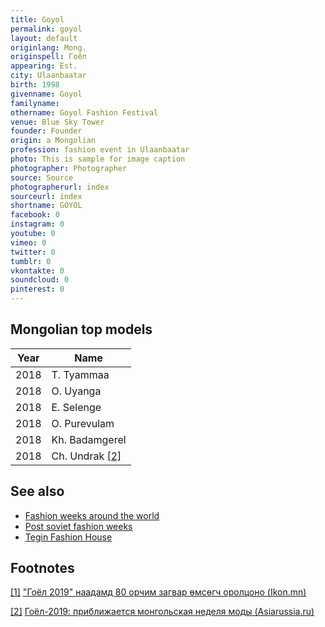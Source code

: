```yaml
---
title: Goyol
permalink: goyol
layout: default
originlang: Mong.
originspell: Гоёл
appearing: Est.
city: Ulaanbaatar
birth: 1998
givenname: Goyol
familyname:
othername: Goyol Fashion Festival
venue: Blue Sky Tower
founder: Founder
origin: a Mongolian
profession: fashion event in Ulaanbaatar
photo: This is sample for image caption
photographer: Photographer
source: Source
photographerurl: index
sourceurl: index
shortname: GOYOL
facebook: 0
instagram: 0
youtube: 0
vimeo: 0
twitter: 0
tumblr: 0
vkontakte: 0
soundcloud: 0
pinterest: 0
---
```


## Mongolian top models

|Year|Name|
|-|-|
|2018|T. Tyammaa|
|2018|O. Uyanga|
|2018|E. Selenge|
|2018|О. Purevulam|
|2018|Kh. Badamgerel|
|2018|Ch. Undrak <span id="a2">[\[2\]](#f2)</span>|

## See also

+ [Fashion weeks around the world](fashion-weeks-around-the-world)
+ [Post soviet fashion weeks](post-soviet-fashion-weeks)
+ [Tegin Fashion House](tegin-fashion-house)


## Footnotes

[[1]](#a1) <span id="f1"></span> ["Гоёл 2019" наадамд 80 орчим загвар өмсөгч оролцоно (Ikon.mn)](https://ikon.mn/n/1fk8)

[[2]](#a2) <span id="f2"></span> [Гоёл-2019: приближается монгольская неделя моды (Asiarussia.ru)](http://asiarussia.ru/news/20880/)
